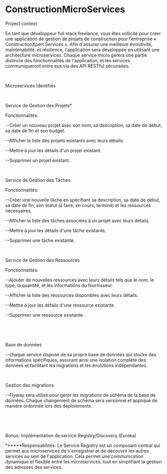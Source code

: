 # ConstructionMicroServices

Project context
​

En tant que développeur full stack freelance, vous êtes sollicité pour créer une application de gestion de projets de construction pour l’entreprise « ConstructionXpert Services ». Afin d'assurer une meilleure évolutivité, maintenabilité, et résilience, l'application sera développée en utilisant une architecture microservices. Chaque service micro gérera une partie distincte des fonctionnalités de l'application, et les services communiqueront entre eux via des API RESTful sécurisées.

​

Microservices Identifiés

​

Service de Gestion des Projets*

Fonctionnalités:

--Créer un nouveau projet avec son nom, sa description, sa date de début, sa date de fin et son budget.

--Afficher la liste des projets existants avec leurs détails.

--Mettre à jour les détails d'un projet existant.

--Supprimer un projet existant.

​

Service de Gestion des Tâches

Fonctionnalités:

--Créer une nouvelle tâche en spécifiant sa description, sa date de début, sa date de fin, son statut (à faire, en cours, terminé) et les ressources nécessaires.

--Afficher la liste des tâches associées à un projet avec leurs détails.

--Mettre à jour les détails d'une tâche existante.

--Supprimer une tâche existante.

​

Service de Gestion des Ressources

Fonctionnalités:

--Ajouter de nouvelles ressources avec leurs détails tels que le nom, le type, la quantité, et les informations du fournisseur.

--Afficher la liste des ressources disponibles avec leurs détails.

--Mettre à jour les détails d'une ressource existante.

--Supprimer une ressource existante.

​

​

Base de données

--chaque service dispose de sa propre base de données qui stocke des informations spécifiques, assurant ainsi une isolation complète des données et facilitant les migrations et les évolutions indépendantes.

​

Gestion des migrations:

--Flyway sera utilisé pour gérer les migrations de schéma de la base de données. Chaque changement de schéma sera versionné et appliqué de manière ordonnée lors des déploiements.

​

​

Bonus: Implémentation de service Registry/Discovery (Eureka)

******Responsabilités: Le Service Registry est un composant central qui permet aux microservices de s'enregistrer et de découvrir les autres services au sein de l'application. Cela permet une communication dynamique et flexible entre les microservices, tout en simplifiant la gestion des adresses des services.
